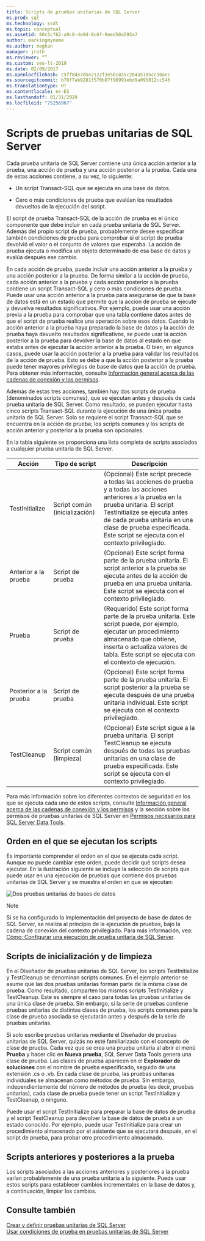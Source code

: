 ```yaml
---
title: Scripts de pruebas unitarias de SQL Server
ms.prod: sql
ms.technology: ssdt
ms.topic: conceptual
ms.assetid: 80c5cf62-a9c9-4e9d-8c6f-8eed50a595a7
author: markingmyname
ms.author: maghan
manager: jroth
ms.reviewer: “”
ms.custom: seo-lt-2019
ms.date: 02/09/2017
ms.openlocfilehash: c5ff8457d5e2122f3e5bc455c204a5185cc30aec
ms.sourcegitcommit: b78f7ab9281f570b87f96991ebd9a095812cc546
ms.translationtype: HT
ms.contentlocale: es-ES
ms.lasthandoff: 01/31/2020
ms.locfileid: "75256967"
---
```

# <a name="scripts-in-sql-server-unit-tests"></a>Scripts de pruebas unitarias de SQL Server

Cada prueba unitaria de SQL Server contiene una única acción anterior a la prueba, una acción de prueba y una acción posterior a la prueba. Cada una de estas acciones contiene, a su vez, lo siguiente:  
  
-   Un script Transact\-SQL que se ejecuta en una base de datos.  
  
-   Cero o más condiciones de prueba que evalúan los resultados devueltos de la ejecución del script.  
  
El script de prueba Transact\-SQL de la acción de prueba es el único componente que debe incluir en cada prueba unitaria de SQL Server. Además del propio script de prueba, probablemente desee especificar también condiciones de prueba para comprobar si el script de prueba devolvió el valor o el conjunto de valores que esperaba. La acción de prueba ejecuta o modifica un objeto determinado de esa base de datos y evalúa después ese cambio.  
  
En cada acción de prueba, puede incluir una acción anterior a la prueba y una acción posterior a la prueba. De forma similar a la acción de prueba, cada acción anterior a la prueba y cada acción posterior a la prueba contiene un script Transact\-SQL y cero o más condiciones de prueba. Puede usar una acción anterior a la prueba para asegurarse de que la base de datos está en un estado que permite que la acción de prueba se ejecute y devuelva resultados significativos. Por ejemplo, puede usar una acción previa a la prueba para comprobar que una tabla contiene datos antes de que el script de prueba realice una operación sobre esos datos. Cuando la acción anterior a la prueba haya preparado la base de datos y la acción de prueba haya devuelto resultados significativos, se puede usar la acción posterior a la prueba para devolver la base de datos al estado en que estaba antes de ejecutar la acción anterior a la prueba. O bien, en algunos casos, puede usar la acción posterior a la prueba para validar los resultados de la acción de prueba. Esto se debe a que la acción posterior a la prueba puede tener mayores privilegios de base de datos que la acción de prueba. Para obtener más información, consulte [Información general acerca de las cadenas de conexión y los permisos](../ssdt/overview-of-connection-strings-and-permissions.md).  
  
Además de estas tres acciones, también hay dos scripts de prueba (denominados scripts comunes), que se ejecutan antes y después de cada prueba unitaria de SQL Server. Como resultado, se pueden ejecutar hasta cinco scripts Transact\-SQL durante la ejecución de una única prueba unitaria de SQL Server. Solo se requiere el script Transact\-SQL que se encuentra en la acción de prueba; los scripts comunes y los scripts de acción anterior y posterior a la prueba son opcionales.  
  
En la tabla siguiente se proporciona una lista completa de scripts asociados a cualquier prueba unitaria de SQL Server.  
  
|**Acción**|**Tipo de script**|**Descripción**|  
|--------------|-------------------|-------------------|  
|TestInitialize|Script común (inicialización)|(Opcional) Este script precede a todas las acciones de prueba y a todas las acciones anteriores a la prueba en la prueba unitaria. El script TestInitialize se ejecuta antes de cada prueba unitaria en una clase de prueba especificada. Este script se ejecuta con el contexto privilegiado.|  
|Anterior a la prueba|Script de prueba|(Opcional) Este script forma parte de la prueba unitaria. El script anterior a la prueba se ejecuta antes de la acción de prueba en una prueba unitaria. Este script se ejecuta con el contexto privilegiado.|  
|Prueba|Script de prueba|(Requerido) Este script forma parte de la prueba unitaria. Este script puede, por ejemplo, ejecutar un procedimiento almacenado que obtiene, inserta o actualiza valores de tabla. Este script se ejecuta con el contexto de ejecución.|  
|Posterior a la prueba|Script de prueba|(Opcional) Este script forma parte de la prueba unitaria. El script posterior a la prueba se ejecuta después de una prueba unitaria individual. Este script se ejecuta con el contexto privilegiado.|  
|TestCleanup|Script común (limpieza)|(Opcional) Este script sigue a la prueba unitaria. El script TestCleanup se ejecuta después de todas las pruebas unitarias en una clase de prueba especificada. Este script se ejecuta con el contexto privilegiado.|  
  
Para más información sobre los diferentes contextos de seguridad en los que se ejecuta cada uno de estos scripts, consulte [Información general acerca de las cadenas de conexión y los permisos](../ssdt/overview-of-connection-strings-and-permissions.md) y la sección sobre los permisos de pruebas unitarias de SQL Server en [Permisos necesarios para SQL Server Data Tools](../ssdt/required-permissions-for-sql-server-data-tools.md).  
  
## <a name="order-in-which-scripts-are-run"></a>Orden en el que se ejecutan los scripts  
Es importante comprender el orden en el que se ejecuta cada script. Aunque no puede cambiar este orden, puede decidir qué scripts desea ejecutar. En la ilustración siguiente se incluye la selección de scripts que puede usar en una ejecución de pruebas que contiene dos pruebas unitarias de SQL Server y se muestra el orden en que se ejecutan:  
  
![Dos pruebas unitarias de bases de datos](../ssdt/media/twodatabaseunittests.png "Dos pruebas unitarias de bases de datos")  
  
> [!NOTE]  
> Si se ha configurado la implementación del proyecto de base de datos de SQL Server, se realiza al principio de la ejecución de pruebas, bajo la cadena de conexión del contexto privilegiado. Para más información, vea: [Cómo: Configurar una ejecución de prueba unitaria de SQL Server](../ssdt/how-to-configure-sql-server-unit-test-execution.md).  
  
## <a name="initialization-and-cleanup-scripts"></a>Scripts de inicialización y de limpieza  
En el Diseñador de pruebas unitarias de SQL Server, los scripts TestInitialize y TestCleanup se denominan scripts comunes. En el ejemplo anterior se asume que las dos pruebas unitarias forman parte de la misma clase de prueba. Como resultado, comparten los mismos scripts TestInitialize y TestCleanup. Este es siempre el caso para todas las pruebas unitarias de una única clase de prueba. Sin embargo, si la serie de pruebas contiene pruebas unitarias de distintas clases de prueba, los scripts comunes para la clase de prueba asociada se ejecutarán antes y después de la serie de pruebas unitarias.  
  
Si solo escribe pruebas unitarias mediante el Diseñador de pruebas unitarias de SQL Server, quizás no esté familiarizado con el concepto de clase de prueba. Cada vez que se crea una prueba unitaria al abrir el menú **Prueba** y hacer clic en **Nueva prueba**, SQL Server Data Tools genera una clase de prueba. Las clases de prueba aparecen en el **Explorador de soluciones** con el nombre de prueba especificado, seguido de una extensión .cs o .vb. En cada clase de prueba, las pruebas unitarias individuales se almacenan como métodos de prueba. Sin embargo, independientemente del número de métodos de prueba (es decir, pruebas unitarias), cada clase de prueba puede tener un script TestInitialize y TestCleanup, o ninguno.  
  
Puede usar el script TestInitialize para preparar la base de datos de prueba y el script TestCleanup para devolver la base de datos de prueba a un estado conocido. Por ejemplo, puede usar TestInitialize para crear un procedimiento almacenado por el asistente que se ejecutará después, en el script de prueba, para probar otro procedimiento almacenado.  
  
## <a name="pre-test-and-post-test-scripts"></a>Scripts anteriores y posteriores a la prueba  
Los scripts asociados a las acciones anteriores y posteriores a la prueba varían probablemente de una prueba unitaria a la siguiente. Puede usar estos scripts para establecer cambios incrementales en la base de datos y, a continuación, limpiar los cambios.  
  
## <a name="see-also"></a>Consulte también  
[Crear y definir pruebas unitarias de SQL Server](../ssdt/creating-and-defining-sql-server-unit-tests.md)  
[Usar condiciones de prueba en pruebas unitarias de SQL Server](../ssdt/using-test-conditions-in-sql-server-unit-tests.md)  
  
